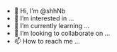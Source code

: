 - 👋 Hi, I’m @shhNb
- 👀 I’m interested in ...
- 🌱 I’m currently learning ...
- 💞️ I’m looking to collaborate on ...
- 📫 How to reach me ...

<!---
shhNb/shhNb is a ✨ special ✨ repository because its `README.md` (this file) appears on your GitHub profile.
You can click the Preview link to take a look at your changes.
--->

